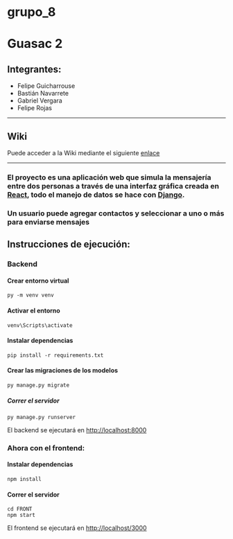 # grupo_8

# Guasac 2

## Integrantes:
-   Felipe Guicharrouse
-   Bastián Navarrete
-   Gabriel Vergara
-   Felipe Rojas


***

## Wiki 
Puede acceder a la Wiki mediante el siguiente [enlace](https://github.com/INGESO-2023-1/grupo_8/wiki)

***

### El proyecto es una aplicación web que simula la mensajería entre dos personas a través de una interfaz gráfica creada en [React](https://react.dev/), todo el manejo de datos se hace con [Django](https://www.django-rest-framework.org/).

### Un usuario puede agregar contactos y seleccionar a uno o más para enviarse mensajes

## Instrucciones de ejecución:

### Backend

#### Crear entorno virtual
```
py -m venv venv
```

#### Activar el entorno
```
venv\Scripts\activate
```

#### Instalar dependencias
```
pip install -r requirements.txt
```

#### Crear las migraciones de los modelos
```
py manage.py migrate
```

##### Correr el servidor
```
py manage.py runserver
```
El backend se ejecutará en [http://localhost:8000]()

### Ahora con el frontend:

#### Instalar dependencias
```
npm install
```
#### Correr el servidor
```
cd FRONT
npm start
```
El frontend se ejecutará en [http://localhost/3000]()